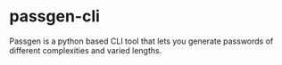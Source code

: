 # passgen-cli

Passgen is a python based CLI tool that lets you generate passwords of different complexities and varied lengths.
